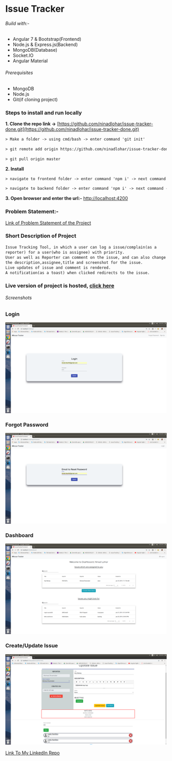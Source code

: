 # Issue Tracker

###### Build with:-
- Angular 7 & Bootstrap(Frontend)
- Node.js & Express.js(Backend)
- MongoDB(Database)
- Socket.IO
- Angular Material

###### Prerequisites
- MongoDB
- Node.js
- Git(if cloning project)

### Steps to install and run locally
**1. Clone the repo link ->** [https://github.com/ninadlohar/issue-tracker-done.git](https://github.com/ninadlohar/issue-tracker-done.git)
````html
> Make a folder -> using cmd/bash -> enter command 'git init'
````
````html
> git remote add origin https://github.com/ninadlohar/issue-tracker-done.git
````
````html
> git pull origin master
````
**2. Install**
````html
> navigate to frontend folder -> enter command 'npm i' -> next command -> 'ng serve'
````
````html
> navigate to backend folder -> enter command 'npm i' -> next command -> 'nodemon app'
````
**3. Open browser and enter the url:-** [http://localhost:4200](http://localhost:4200)

### Problem Statement:-
[Link of Problem Statement of the Project](https://s3-ap-southeast-1.amazonaws.com/edwisor-india-bucket/projects/web/web03/Web030103-Issue-Tracking-Tool.pdf)

### Short Description of Project
```
Issue Tracking Tool, in which a user can log a issue/complain(as a reporter) for a user(who is assignee) with priority.
User as well as Reporter can comment on the issue, and can also change the description,assignee,title and screenshot for the issue.
Live updates of issue and comment is rendered.
A notification(as a toast) when clicked redirects to the issue.
```

### Live version of project is hosted, [click here](http://kovacs-issue-tracker.online/)

###### Screenshots

### Login

![Screenshot](https://github.com/ninadlohar/issue-tracker-done/blob/master/issue-tracker-frontend/src/assets/login.png)

### Forgot Password

![Screenshot](https://github.com/ninadlohar/issue-tracker-done/blob/master/issue-tracker-frontend/src/assets/forgotPassword.png)

### Dashboard

![Screenshot](https://github.com/ninadlohar/issue-tracker-done/blob/master/issue-tracker-frontend/src/assets/issueDashboard.png)

### Create/Update Issue

![Screenshot](https://github.com/ninadlohar/issue-tracker-done/blob/master/issue-tracker-frontend/src/assets/upadte%20Issue.png)

[Link To My LinkedIn Repo](https://www.linkedin.com/in/ninad-lohar-448705ab/)
